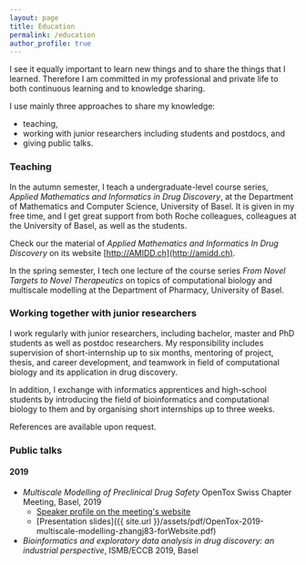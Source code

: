 ```yaml
---
layout: page
title: Education
permalink: /education
author_profile: true
---
```


I see it equally important to learn new things and to share the things that I
learned. Therefore I am committed in my professional and private life to both
continuous learning and to knowledge sharing. 

I use mainly three approaches to share my knowledge:
* teaching,
* working with junior researchers including students and postdocs, and
* giving public talks.

### Teaching

In the autumn semester, I teach a undergraduate-level course series, *Applied Mathematics and Informatics in Drug Discovery*, at the Department of Mathematics and Computer Science, University of Basel. It is given in my free time, and I get great support from both Roche colleagues, colleagues at the University of Basel, as well as the students. 

Check our the material of *Applied Mathematics and Informatics In Drug Discovery* on its website [http://AMIDD.ch](http://amidd.ch).

In the spring semester, I tech one lecture of the course series *From Novel Targets to Novel Therapeutics* on topics of computational biology and multiscale modelling at the Department of Pharmacy, University of Basel.

### Working together with junior researchers

I work regularly with junior researchers, including bachelor, master and PhD students as well as postdoc researchers. My responsibility includes supervision of short-internship up to six months, mentoring of project, thesis, and career development, and teamwork in field of computational biology and its application in drug discovery.

In addition, I exchange with informatics apprentices and high-school students by introducing the field of bioinformatics and computational biology to them and by organising short internships up to three weeks.

References are available upon request.

### Public talks

#### 2019

* *Multiscale Modelling of Preclinical Drug Safety* OpenTox Swiss Chapter Meeting, Basel, 2019
    * [Speaker profile on the meeting's website](https://opentox.net/Jitao-David-Zhang)
    * [Presentation slides]({{ site.url }}/assets/pdf/OpenTox-2019-multiscale-modelling-zhangj83-forWebsite.pdf)
* *Bioinformatics and exploratory data analysis in drug discovery: an industrial perspective*, ISMB/ECCB 2019, Basel

